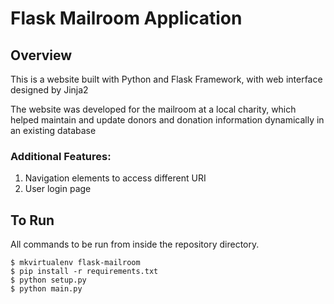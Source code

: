 # Flask Mailroom Application

## Overview
This is a website built with Python and Flask Framework, with web interface designed by Jinja2

The website was developed for the mailroom at a local charity, which helped maintain and update donors and donation information dynamically in an existing database

### Additional Features:
1. Navigation elements to access different URI
2. User login page

## To Run

All commands to be run from inside the repository directory.
```
$ mkvirtualenv flask-mailroom
$ pip install -r requirements.txt
$ python setup.py
$ python main.py
```

